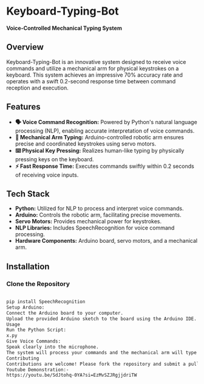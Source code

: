 # Keyboard-Typing-Bot

**Voice-Controlled Mechanical Typing System**

## Overview

Keyboard-Typing-Bot is an innovative system designed to receive voice commands and utilize a mechanical arm for physical keystrokes on a keyboard. This system achieves an impressive 70% accuracy rate and operates with a swift 0.2-second response time between command reception and execution.

## Features

- **🗣️ Voice Command Recognition:** Powered by Python's natural language processing (NLP), enabling accurate interpretation of voice commands.
- **🦾 Mechanical Arm Typing:** Arduino-controlled robotic arm ensures precise and coordinated keystrokes using servo motors.
- **⌨️ Physical Key Pressing:** Realizes human-like typing by physically pressing keys on the keyboard.
- **⚡ Fast Response Time:** Executes commands swiftly within 0.2 seconds of receiving voice inputs.

## Tech Stack

- **Python:** Utilized for NLP to process and interpret voice commands.
- **Arduino:** Controls the robotic arm, facilitating precise movements.
- **Servo Motors:** Provides mechanical power for keystrokes.
- **NLP Libraries:** Includes SpeechRecognition for voice command processing.
- **Hardware Components:** Arduino board, servo motors, and a mechanical arm.

## Installation

### Clone the Repository

```bash

pip install SpeechRecognition
Setup Arduino:
Connect the Arduino board to your computer.
Upload the provided Arduino sketch to the board using the Arduino IDE.
Usage
Run the Python Script:
x.py
Give Voice Commands:
Speak clearly into the microphone.
The system will process your commands and the mechanical arm will type the corresponding keys on the keyboard.
Contributing
Contributions are welcome! Please fork the repository and submit a pull request with your enhancements.
Youtube Demonstration:-
https://youtu.be/SdJtohq-0YA?si=EzMvSZJRgjjdriTW
